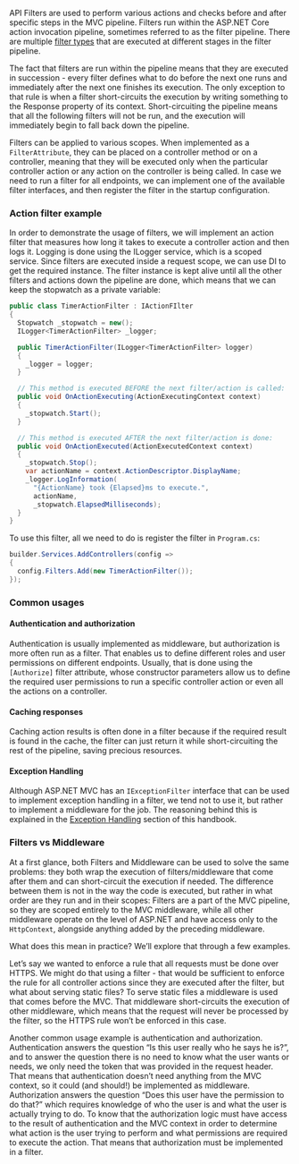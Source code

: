 API Filters are used to perform various actions and checks before and after specific steps in the MVC pipeline. Filters run within the ASP.NET Core action invocation pipeline, sometimes referred to as the filter pipeline. There are multiple [filter types](https://docs.microsoft.com/en-us/aspnet/core/mvc/controllers/filters?view=aspnetcore-6.0#filter-types) that are executed at different stages in the filter pipeline.

The fact that filters are run within the pipeline means that they are executed in succession - every filter defines what to do before the next one runs and immediately after the next one finishes its execution. The only exception to that rule is when a filter short-circuits the execution by writing something to the Response property of its context. Short-circuiting the pipeline means that all the following filters will not be run, and the execution will immediately begin to fall back down the pipeline.

Filters can be applied to various scopes. When implemented as a `FilterAttribute`, they can be placed on a controller method or on a controller, meaning that they will be executed only when the particular controller action or any action on the controller is being called. In case we need to run a filter for all endpoints, we can implement one of the available filter interfaces, and then register the filter in the startup configuration.

### Action filter example

In order to demonstrate the usage of filters, we will implement an action filter that measures how long it takes to execute a controller action and then logs it. Logging is done using the ILogger service, which is a scoped service. Since filters are executed inside a request scope, we can use DI to get the required instance. The filter instance is kept alive until all the other filters and actions down the pipeline are done, which means that we can keep the stopwatch as a private variable:

```csharp
public class TimerActionFilter : IActionFIlter
{
  Stopwatch _stopwatch = new();
  ILogger<TimerActionFilter> _logger;

  public TimerActionFilter(ILogger<TimerActionFilter> logger)
  {
    _logger = logger;
  }

  // This method is executed BEFORE the next filter/action is called:
  public void OnActionExecuting(ActionExecutingContext context)
  {
    _stopwatch.Start();
  }

  // This method is executed AFTER the next filter/action is done:
  public void OnActionExecuted(ActionExecutedContext context)
  {
    _stopwatch.Stop();
    var actionName = context.ActionDescriptor.DisplayName;
    _logger.LogInformation(
      "{ActionName} took {Elapsed}ms to execute.",
      actionName,
      _stopwatch.ElapsedMilliseconds);
  }
}
```

To use this filter, all we need to do is register the filter in `Program.cs`:

```csharp
builder.Services.AddControllers(config =>
{
  config.Filters.Add(new TimerActionFilter());
});
```
### Common usages

#### Authentication and authorization

Authentication is usually implemented as middleware, but authorization is more often run as a filter. That enables us to define different roles and user permissions on different endpoints. Usually, that is done using the `[Authorize]` filter attribute, whose constructor parameters allow us to define the required user permissions to run a specific controller action or even all the actions on a controller.

#### Caching responses

Caching action results is often done in a filter because if the required result is found in the cache, the filter can just return it while short-circuiting the rest of the pipeline, saving precious resources.

#### Exception Handling

Although ASP.NET MVC has an `IExceptionFilter` interface that can be used to implement exception handling in a filter, we tend not to use it, but rather to implement a middleware for the job. The reasoning behind this is explained in the [Exception Handling](exception-handling) section of this handbook.

### Filters vs Middleware

At a first glance, both Filters and Middleware can be used to solve the same problems: they both wrap the execution of filters/middleware that come after them and can short-circuit the execution if needed. The difference between them is not in the way the code is executed, but rather in what order are they run and in their scopes: Filters are a part of the MVC pipeline, so they are scoped entirely to the MVC middleware, while all other middleware operate on the level of ASP.NET and have access only to the `HttpContext`, alongside anything added by the preceding middleware.

What does this mean in practice? We’ll explore that through a few examples.

Let’s say we wanted to enforce a rule that all requests must be done over HTTPS. We might do that using a filter - that would be sufficient to enforce the rule for all controller actions since they are executed after the filter, but what about serving static files? To serve static files a middleware is used that comes before the MVC. That middleware short-circuits the execution of other middleware, which means that the request will never be processed by the filter, so the HTTPS rule won’t be enforced in this case.

Another common usage example is authentication and authorization. Authentication answers the question “Is this user really who he says he is?”, and to answer the question there is no need to know what the user wants or needs, we only need the token that was provided in the request header. That means that authentication doesn’t need anything from the MVC context, so it could (and should!) be implemented as middleware. Authorization answers the question “Does this user have the permission to do that?” which requires knowledge of who the user is and what the user is actually trying to do. To know that the authorization logic must have access to the result of authentication and the MVC context in order to determine what action is the user trying to perform and what permissions are required to execute the action. That means that authorization must be implemented in a filter.
